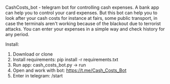 CashCosts_bot - telegram bot for controlling cash expenses. A bank app can help you to control your card expenses. But
this bot can help you to look after your cash costs for instance at fairs, some public transport, in case the terminals
aren't working because of the blackout due to terrorist attacks. You can enter your expenses in a simple way and check
history for any period. 

Install:

1. Download or clone
2. Install requirements:
pip install -r requirements.txt
3. Run app: 
cash_costs_bot.py -> run
4. Open and work with bot:
https://t.me/Cash_Costs_Bot
5. Enter in telegram:
 /start
